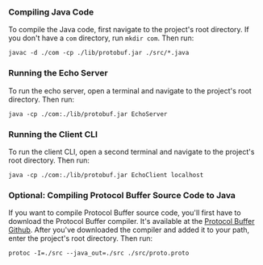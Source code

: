 ### Compiling Java Code

To compile the Java code, first navigate to the project's root directory. If you don't have a `com` directory, run `mkdir com`. Then run:

`
javac -d ./com -cp ./lib/protobuf.jar ./src/*.java
`
### Running the Echo Server

To run the echo server, open a terminal and navigate to the project's root directory. Then run:

`java -cp ./com:./lib/protobuf.jar EchoServer`

### Running the Client CLI

To run the client CLI, open a second terminal and navigate to the project's root directory. Then run:

`java -cp ./com:./lib/protobuf.jar EchoClient localhost`

### Optional: Compiling Protocol Buffer Source Code to Java

If you want to compile Protocol Buffer source code, you'll first have to download the Protocol Buffer compiler. It's available at the [Protocol Buffer Github](https://github.com/protocolbuffers/protobuf/releases). After you've downloaded the compiler and added it to your path, enter the project's root directory. Then run:

`protoc -I=./src --java_out=./src ./src/proto.proto`
